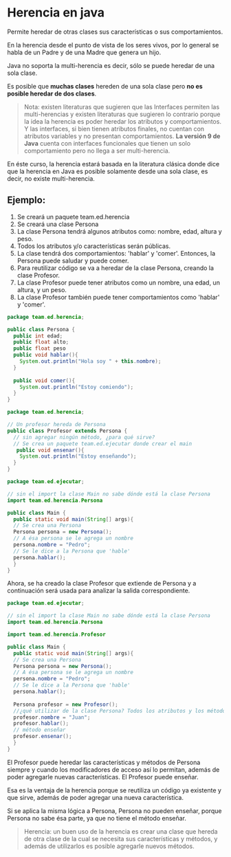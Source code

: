 # Herencia en java
Permite heredar de otras clases sus características o sus comportamientos.

En la herencia desde el punto de vista de los seres vivos, por lo general se habla de un Padre y de una Madre que genera un hijo.

Java no soporta la multi-herencia es decir, sólo se puede heredar de una sola clase.

Es posible que **muchas clases** hereden de una sola clase pero **no es posible heredar de dos clases**.

> Nota: existen literaturas que sugieren que las Interfaces permiten las multi-herencias y existen literaturas que sugieren lo contrario porque la idea la herencia es poder heredar los atributos y comportamientos. 
> Y las interfaces, si bien tienen atributos finales, no cuentan con atributos variables y no presentan comportamientos. 
> **La versión 9 de Java** cuenta con interfaces funcionales que tienen un solo comportamiento pero no llega a ser multi-herencia.

En éste curso, la herencia estará basada en la literatura clásica donde dice que la herencia en Java es posible solamente desde una sola clase, es decir, no existe multi-herencia.

## Ejemplo:

1. Se creará un paquete team.ed.herencia
2. Se creará una clase Persona
3. La clase Persona tendrá algunos atributos como: nombre, edad, altura y peso.
4. Todos los atributos y/o características serán públicas.
5. La clase tendrá dos comportamientos: 'hablar' y 'comer'. Entonces, la Persona puede saludar y puede comer.
6. Para reutilizar código se va a heredar de la clase Persona, creando la clase Profesor.
7. La clase Profesor puede tener atributos como un nombre, una edad, un altura, y un peso.
8. La clase Profesor también puede tener comportamientos como 'hablar' y 'comer'.

```java
package team.ed.herencia;

public class Persona {
  public int edad;
  public float alto;
  public float peso 
  public void hablar(){
    System.out.println("Hola soy " + this.nombre);
  }
  
  public void comer(){
    System.out.println("Estoy comiendo");
  }
}
```
```java
package team.ed.herencia;

// Un profesor hereda de Persona
public class Profesor extends Persona {
  // sin agregar ningún método, ¿para qué sirve?
  // Se crea un paquete team.ed.ejecutar donde crear el main
   public void ensenar(){
    System.out.println("Estoy enseñando"); 
  }
}
```
```java
package team.ed.ejecutar;

// sin el import la clase Main no sabe dónde está la clase Persona
import team.ed.herencia.Persona 

public class Main {
  public static void main(String[] args){
  // Se crea una Persona
  Persona persona = new Persona();
  // A ésa persona se le agrega un nombre
  persona.nombre = "Pedro";
  // Se le dice a la Persona que 'hable'
  persona.hablar(); 
  }
}
```
Ahora, se ha creado la clase Profesor que extiende de Persona y a continuación será usada para analizar la salida correspondiente.

```java
package team.ed.ejecutar;

// sin el import la clase Main no sabe dónde está la clase Persona
import team.ed.herencia.Persona 

import team.ed.herencia.Profesor

public class Main {
  public static void main(String[] args){
  // Se crea una Persona
  Persona persona = new Persona();
  // A ésa persona se le agrega un nombre
  persona.nombre = "Pedro";
  // Se le dice a la Persona que 'hable'
  persona.hablar(); 
  
  Persona profesor = new Profesor();
  //¿qué utilizar de la clase Persona? Todos los atributos y los métodos son públicos
  profesor.nombre = "Juan";
  profesor.hablar();
  // método enseñar
  profesor.ensenar();
  }
}
```
El Profesor puede heredar las características y métodos de Persona siempre y cuando los modificadores de acceso así lo permitan, además de poder agregarle nuevas características. El Profesor puede enseñar.

Esa es la ventaja de la herencia porque se reutiliza un código ya existente y que sirve, además de poder agregar una nueva característica.

Si se aplica la misma lógica a Persona, Persona no pueden enseñar, porque Persona no sabe ésa parte, ya que no tiene el método enseñar.

> Herencia: un buen uso de la herencia es crear una clase que hereda de otra clase de la cual se necesita sus características y métodos, y además de utilizarlos es posible agregarle nuevos métodos.

